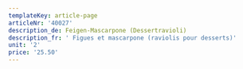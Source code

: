 ```yaml
---
templateKey: article-page
articleNr: '40027'
description_de: Feigen-Mascarpone (Dessertravioli)
description_fr: ' Figues et mascarpone (raviolis pour desserts)'
unit: '2'
price: '25.50'
---
```


